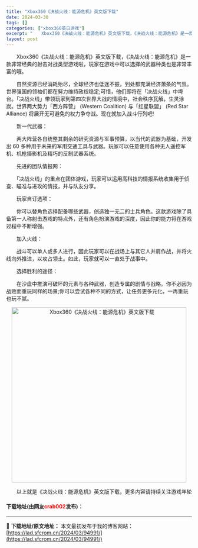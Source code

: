 ```yaml
---
title: "Xbox360《决战火线：能源危机》英文版下载"
date: 2024-03-30
tags: []
categories: ["xbox360英日游戏"]
excerpt: "　　Xbox360《决战火线：能源危机》英文版下载，《决战火线：能源危机》是一款非常经典的射击对战类型游戏啦，玩家在游戏中可以选择的武器种类也是非常丰富的哦。 　　自然资源已经消耗殆尽，全球经济也低迷不振，到处都充满经济萧条的气氛。世界强国的领袖们都在努力维持政权稳定;可惜，他们即将在「决战火线」中&hellip;"
layout: post
---
```


 <p>　　Xbox360《决战火线：能源危机》英文版下载，《决战火线：能源危机》是一款非常经典的射击对战类型游戏啦，玩家在游戏中可以选择的武器种类也是非常丰富的哦。</p> <p>　　自然资源已经消耗殆尽，全球经济也低迷不振，到处都充满经济萧条的气氛。世界强国的领袖们都在努力维持政权稳定;可惜，他们即将在「决战火线」中垮台。「决战火线」带领玩家到第四次世界大战的情境中，社会秩序瓦解，生灵涂炭。世界两大势力「西方阵营」 (Western Coalition) 与「红星联盟」 (Red Star Alliance) 将展开无可避免的权力争夺战。现在就加入战斗行列吧!</p> <p>　　新一代武器：</p> <p>　　两大阵营各自统整其剩余的研究资源与军事预算，以当代的武器为基础，开发出 60 多种用于未来的军用交通工具与武器。玩家可以任意使用各种无人遥控军机、机枪摄影机及精巧的反制武器系统。</p> <p>　　先进的团队情报网：</p> <p>　　「决战火线」的重点在团体游戏，玩家可以运用高科技的情报系统收集用于侦查、瞄准与进攻的情报，并与队友分享。</p> <p>　　玩家自订选项：</p> <p>　　你可以替角色选择配备哪些武器，创造独一无二的士兵角色。这款游戏除了具备第一人称射击游戏的特点外，还有角色扮演游戏的深度，因此你的能力将在游戏过程中不断增强。</p> <p>　　加入火线：</p> <p>　　战斗可以单人或多人进行，因此玩家可以在战场上与其它人并肩作战，并将火线向外推进，以攻占领土。如此，玩家就可以一直处于战事中。</p> <p>　　选择胜利的途径：</p> <p>　　在沙盘中推演可破坏的元素与各种武器，创造专属的剧情与战略。你不必因为战败而重玩同样的场景;你可以尝试各种不同的方式，让任务更多元化，一再重玩也玩不腻。</p> <p align="center"><img align="" border="0" src="https://lad.sfcrom.cn/wp-content/uploads/2024/03/20240330_6607d35fd2ee5.jpg" width="474" alt="Xbox360《决战火线：能源危机》英文版下载" /></p> <p>　　以上就是《决战火线：能源危机》英文版下载，更多内容请持续关注游戏年轮</p> <p><h4>下载地址(由网友<font color="red">crab002</font>发布)：</h4></p> 

---
📖 **下载地址/原文地址：** 本文最初发布于我的博客网站：[https://lad.sfcrom.cn/2024/03/94991/](https://lad.sfcrom.cn/2024/03/94991/)
